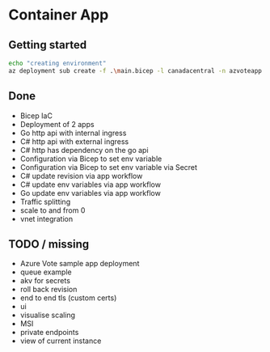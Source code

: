 # Container App

## Getting started

```bash
echo "creating environment"
az deployment sub create -f .\main.bicep -l canadacentral -n azvoteapp
```

## Done

- Bicep IaC
- Deployment of 2 apps
- Go http api with internal ingress
- C# http api with external ingress
- C# http has dependency on the go api
- Configuration via Bicep to set env variable
- Configuration via Bicep to set env variable via Secret
- C# update revision via app workflow
- C# update env variables via app workflow
- Go update env variables via app workflow
- Traffic splitting
- scale to and from 0
- vnet integration

## TODO / missing
- Azure Vote sample app deployment
- queue example
- akv for secrets
- roll back revision
- end to end tls (custom certs)
- ui
- visualise scaling
- MSI
- private endpoints
- view of current instance